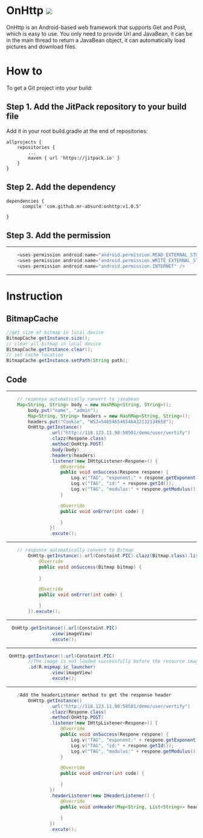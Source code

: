 # OnHttp  [![](https://www.jitpack.io/v/mr-absurd/onhttp.svg)](https://www.jitpack.io/#mr-absurd/onhttp)
OnHttp is an Android-based web framework that supports Get and Post, which is easy to use. You only need to provide Url and JavaBean, it can be in the main thread to return a JavaBean object, it can automatically load pictures and download files.
# How to
To get a Git project into your build:
## Step 1. Add the JitPack repository to your build file
Add it in your root build.gradle at the end of repositories:

	allprojects {
		repositories {
			...
			maven { url 'https://jitpack.io' }
		}
	}
  
## Step 2. Add the dependency

	dependencies {
          compile 'com.github.mr-absurd:onhttp:v1.0.5'
          
	}
  
## Step 3. Add the permission
---
```Java
    <uses-permission android:name="android.permission.READ_EXTERNAL_STORAGE" />
    <uses-permission android:name="android.permission.WRITE_EXTERNAL_STORAGE" />
    <uses-permission android:name="android.permission.INTERNET" />
```
---
# Instruction
## BitmapCache
```Java
//get size of bitmap in local device
BitmapCache.getInstance.size();
// clear all bitmap in local device
BitmapCache.getInstance.clear();
// set cache location 
BitmapCache.getInstance.setPath(String path);
```
## Code 
---
```Java
	// response automatically convert to javabean
 	Map<String, String> body = new HashMap<String, String>();
        body.put("name", "admin");
        Map<String, String> headers = new HashMap<String, String>();
        headers.put("Cookie", "WSJ=546546546546432132134658");
        OnHttp.getInstance()
                .url("http://118.123.11.98:50501/demo/user/vertify")
                .clazz(Respone.class)
                .method(OnHttp.POST)
                .body(body)
                .headers(headers)
                .listener(new IHttpListener<Respone>() {
                    @Override
                    public void onSuccess(Respone respone) {
                        Log.v("TAG", "exponent:" + respone.getExponent());
                        Log.v("TAG", "id:" + respone.getId());
                        Log.v("TAG", "modulus:" + respone.getModulus());
                    }

                    @Override
                    public void onError(int code) {

                    }
                })
                .excute();
```
---
```Java
	// response automatically convert to Bitmap
        OnHttp.getInstance().url(Constaint.PIC).clazz(Bitmap.class).listener(new IHttpListener<Bitmap>() {
            @Override
            public void onSuccess(Bitmap bitmap) {
                
            }

            @Override
            public void onError(int code) {

            }
        }).excute();
```
---
```Java
  OnHttp.getInstance().url(Constaint.PIC)
                .view(imageView)
                .excute();
```
---
```Java
 OnHttp.getInstance().url(Constaint.PIC)
 		//The image is not loaded successfully before the resource image appears, this method is optional
 		.id(R.mipmap.ic_launcher)
                .view(imageView)
                .excute();
```
---
```Java
	/Add the headerListener method to get the response header
        OnHttp.getInstance()
                .url("http://118.123.11.98:50501/demo/user/vertify")
                .clazz(Respone.class)
                .method(OnHttp.POST)
                .listener(new IHttpListener<Respone>() {
                    @Override
                    public void onSuccess(Respone respone) {
                        Log.v("TAG", "exponent:" + respone.getExponent());
                        Log.v("TAG", "id:" + respone.getId());
                        Log.v("TAG", "modulus:" + respone.getModulus());
                    }

                    @Override
                    public void onError(int code) {

                    }
                })
                .headerListener(new IHeaderListener() {
                    @Override
                    public void onHeader(Map<String, List<String>> headers) {
                        
                    }
                })
                .excute();

```

